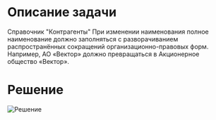 # Описание задачи
Справочник "Контрагенты"
При изменении наименования полное наименование должно заполняться с разворачиванием распространённых сокращений организационно-правовых форм. Например, АО «Вектор» должно превращаться в Акционерное общество «Вектор».
# Решение
![Решение](../%D0%A0%D0%B5%D1%88%D0%B5%D0%BD%D0%B8%D0%B5.png)
